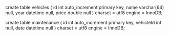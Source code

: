 create table vehicles
(
id    int auto_increment
primary key,
name  varchar(64) null,
year  datetime    null,
price double      null
)
charset = utf8 engine = InnoDB;

create table maintenance
(
id        int auto_increment
primary key,
vehicleId int      null,
date      datetime null
)
charset = utf8 engine = InnoDB;
